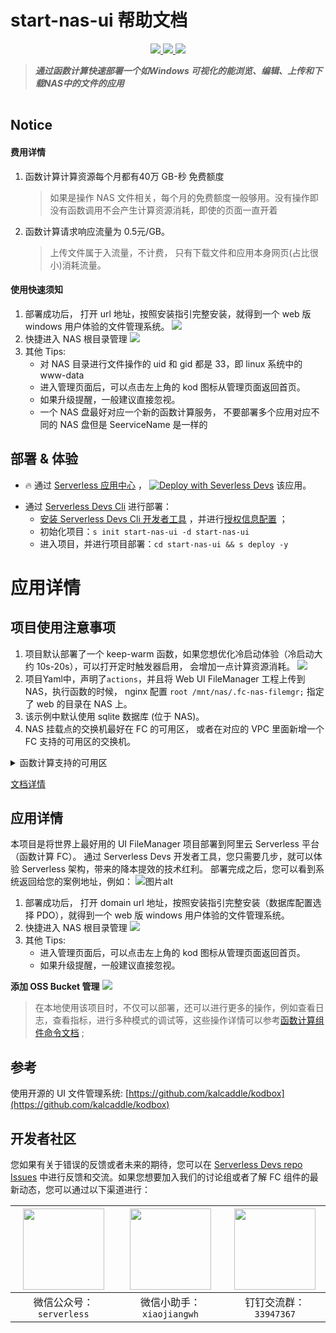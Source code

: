 # start-nas-ui 帮助文档

<p align="center" class="flex justify-center">
    <a href="https://www.serverless-devs.com" class="ml-1">
    <img src="http://editor.devsapp.cn/icon?package=start-nas-ui&type=packageType">
  </a>
  <a href="http://www.devsapp.cn/details.html?name=start-nas-ui" class="ml-1">
    <img src="http://editor.devsapp.cn/icon?package=start-nas-ui&type=packageVersion">
  </a>
  <a href="http://www.devsapp.cn/details.html?name=start-nas-ui" class="ml-1">
    <img src="http://editor.devsapp.cn/icon?package=start-nas-ui&type=packageDownload">
  </a>
</p>

<description>

> ***通过函数计算快速部署一个如Windows 可视化的能浏览、编辑、上传和下载NAS中的文件的应用***

</description>

<table>
</table>

<codepre id="codepre">
</codepre>

<deploy>

## Notice
#### 费用详情
1. 函数计算计算资源每个月都有40万 GB-秒 免费额度
    > 如果是操作 NAS 文件相关，每个月的免费额度一般够用。没有操作即没有函数调用不会产生计算资源消耗，即使的页面一直开着
2. 函数计算请求响应流量为 0.5元/GB。
    > 上传文件属于入流量，不计费， 只有下载文件和应用本身网页(占比很小)消耗流量。
#### 使用快速须知
1. 部署成功后， 打开 url 地址，按照安装指引完整安装，就得到一个 web 版 windows 用户体验的文件管理系统。
  ![](https://img.alicdn.com/imgextra/i1/O1CN01m3G1Ur1CrPpd6wurx_!!6000000000134-2-tps-1034-1078.png)
2. 快捷进入 NAS 根目录管理
  ![](https://img.alicdn.com/imgextra/i1/O1CN013QtzXr1HCGK5I5qh7_!!6000000000721-2-tps-1280-712.png)
3. 其他 Tips:
   - 对 NAS 目录进行文件操作的 uid 和 gid 都是 33，即 linux 系统中的 www-data
   - 进入管理页面后，可以点击左上角的 kod 图标从管理页面返回首页。
   - 如果升级提醒，一般建议直接忽视。
   - 一个 NAS 盘最好对应一个新的函数计算服务， 不要部署多个应用对应不同的 NAS 盘但是 SeerviceName 是一样的
## 部署 & 体验

<appcenter>

- :fire: 通过 [Serverless 应用中心](https://fcnext.console.aliyun.com/applications/create?template=start-nas-ui) ，
[![Deploy with Severless Devs](https://img.alicdn.com/imgextra/i1/O1CN01w5RFbX1v45s8TIXPz_!!6000000006118-55-tps-95-28.svg)](https://fcnext.console.aliyun.com/applications/create?template=start-nas-ui)  该应用。 

</appcenter>

- 通过 [Serverless Devs Cli](https://www.serverless-devs.com/serverless-devs/install) 进行部署：
    - [安装 Serverless Devs Cli 开发者工具](https://www.serverless-devs.com/serverless-devs/install) ，并进行[授权信息配置](https://www.serverless-devs.com/fc/config) ；
    - 初始化项目：`s init start-nas-ui -d start-nas-ui`   
    - 进入项目，并进行项目部署：`cd start-nas-ui && s deploy -y`

</deploy>

<appdetail id="flushContent">

# 应用详情
## 项目使用注意事项
1. 项目默认部署了一个 keep-warm 函数，如果您想优化冷启动体验（冷启动大约 10s-20s），可以打开定时触发器启用， 会增加一点计算资源消耗。
    ![](https://img.alicdn.com/imgextra/i2/O1CN01LzMzc71te9qJtBaMf_!!6000000005926-2-tps-1741-392.png)
2. 项目Yaml中，声明了`actions`，并且将 Web UI FileManager 工程上传到 NAS，执行函数的时候， nginx 配置 `root /mnt/nas/.fc-nas-filemgr;` 指定了 web 的目录在 NAS 上。
3. 该示例中默认使用 sqlite 数据库 (位于 NAS)。
4. NAS 挂载点的交换机最好在 FC 的可用区， 或者在对应的 VPC 里面新增一个 FC 支持的可用区的交换机。

<details>
<summary>函数计算支持的可用区</summary>

| **地域** | **地域ID** | **函数计算支持的可用区** |
| --- | --- | --- |
| 华东1（杭州） | cn-hangzhou | cn-hangzhou-f、cn-hangzhou-g、cn-hangzhou-h |
| 华东2（上海） | cn-shanghai | cn-shanghai-b、cn-shanghai-e、cn-shanghai-g、cn-shanghai-f |
| 华北1（青岛） | cn-qingdao | cn-qingdao-c |
| 华北2（北京） | cn-beijing | cn-beijing-h、cn-beijing-c、cn-beijing-e、cn-beijing-f |
| 华北3（张家口） | cn-zhangjiakou | cn-zhangjiakou-b、cn-zhangjiakou-a |
| 华北5（呼和浩特） | cn-huhehaote | cn-huhehaote-a、cn-huhehaote-b |
| 华南1（深圳） | cn-shenzhen | cn-shenzhen-e、cn-shenzhen-d |
| 西南1（成都） | cn-chengdu | cn-chengdu-a、 cn-chengdu-b |
| 中国香港 | cn-hongkong | cn-hongkong-c |
| 新加坡 | ap-southeast-1 | ap-southeast-1a、ap-southeast-1b |
| 澳大利亚（悉尼） | ap-southeast-2 | ap-southeast-2a、ap-southeast-2b |
| 马来西亚（吉隆坡） | ap-southeast-3 | ap-southeast-3a |
| 印度尼西亚（雅加达） | ap-southeast-5 | ap-southeast-5a、ap-southeast-5b |
| 日本（东京） | ap-northeast-1 | ap-northeast-1b、ap-northeast-1a |
| 英国（伦敦） | eu-west-1 | eu-west-1a |
| 德国（法兰克福） | eu-central-1 | eu-central-a、eu-central-1a、eu-central-1b |
| 美国（硅谷） | us-west-1 | us-west-1a、us-west-1b |
| 美国（弗吉尼亚） | us-east-1 | us-east-1b、us-east-1a |
| 印度（孟买） | ap-south-1 | ap-south-1a、ap-south-1b |
</details>

[文档详情](https://help.aliyun.com/document_detail/72959.html)

## 应用详情

本项目是将世界上最好用的 UI FileManager 项目部署到阿里云 Serverless 平台（函数计算 FC）。
通过 Serverless Devs 开发者工具，您只需要几步，就可以体验 Serverless 架构，带来的降本提效的技术红利。
部署完成之后，您可以看到系统返回给您的案例地址，例如：
![图片alt](https://img.alicdn.com/imgextra/i1/O1CN01FbMHNY1PvcSGTBzmB_!!6000000001903-2-tps-2520-920.png)

1. 部署成功后， 打开 domain url 地址，按照安装指引完整安装（数据库配置选择 PDO），就得到一个 web 版 windows 用户体验的文件管理系统。
2. 快捷进入 NAS 根目录管理
  ![](https://img.alicdn.com/imgextra/i1/O1CN013QtzXr1HCGK5I5qh7_!!6000000000721-2-tps-1280-712.png)
3. 其他 Tips:
   - 进入管理页面后，可以点击左上角的 kod 图标从管理页面返回首页。
   - 如果升级提醒，一般建议直接忽视。

**添加 OSS Bucket 管理**
![](https://img.alicdn.com/imgextra/i2/O1CN01e6dygX1znDLioRfQe_!!6000000006758-2-tps-1210-756.png)

> 在本地使用该项目时，不仅可以部署，还可以进行更多的操作，例如查看日志，查看指标，进行多种模式的调试等，这些操作详情可以参考[函数计算组件命令文档](https://github.com/devsapp/fc#%E6%96%87%E6%A1%A3%E7%9B%B8%E5%85%B3) ;

## 参考
使用开源的 UI 文件管理系统: [https://github.com/kalcaddle/kodbox](https://github.com/kalcaddle/kodbox)


</appdetail>

<devgroup>

## 开发者社区

您如果有关于错误的反馈或者未来的期待，您可以在 [Serverless Devs repo Issues](https://github.com/serverless-devs/serverless-devs/issues) 中进行反馈和交流。如果您想要加入我们的讨论组或者了解 FC 组件的最新动态，您可以通过以下渠道进行：

<p align="center">

| <img src="https://serverless-article-picture.oss-cn-hangzhou.aliyuncs.com/1635407298906_20211028074819117230.png" width="130px" > | <img src="https://serverless-article-picture.oss-cn-hangzhou.aliyuncs.com/1635407044136_20211028074404326599.png" width="130px" > | <img src="https://serverless-article-picture.oss-cn-hangzhou.aliyuncs.com/1635407252200_20211028074732517533.png" width="130px" > |
|--- | --- | --- |
| <center>微信公众号：`serverless`</center> | <center>微信小助手：`xiaojiangwh`</center> | <center>钉钉交流群：`33947367`</center> | 

</p>

</devgroup>